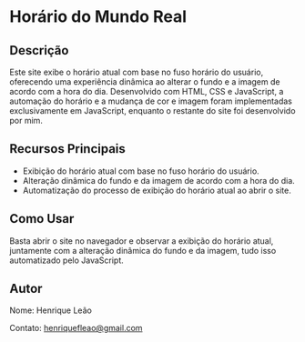 # Horário do Mundo Real

## Descrição
Este site exibe o horário atual com base no fuso horário do usuário, oferecendo uma experiência dinâmica ao alterar o fundo e a imagem de acordo com a hora do dia. Desenvolvido com HTML, CSS e JavaScript, a automação do horário e a mudança de cor e imagem foram implementadas exclusivamente em JavaScript, enquanto o restante do site foi desenvolvido por mim.

## Recursos Principais
- Exibição do horário atual com base no fuso horário do usuário.
- Alteração dinâmica do fundo e da imagem de acordo com a hora do dia.
- Automatização do processo de exibição do horário atual ao abrir o site.

## Como Usar
Basta abrir o site no navegador e observar a exibição do horário atual, juntamente com a alteração dinâmica do fundo e da imagem, tudo isso automatizado pelo JavaScript.

## Autor
Nome: Henrique Leão 

Contato: henriquefleao@gmail.com
